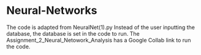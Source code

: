 # Neural-Networks

The code is adapted from NeuralNet(1).py
Instead of the user inputting the database, the database is set in the code to run.
The Assignment_2_Neural_Netowork_Analysis has a Google Collab link to run the code.
